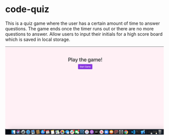 # code-quiz
This is a quiz game where the user has a certain amount of time to answer questions. The game ends once the timer runs out or there are no more questions to answer. Allow users to input their initials for a high score board which is saved in local storage. 

![](images/ScreenShot.png)



